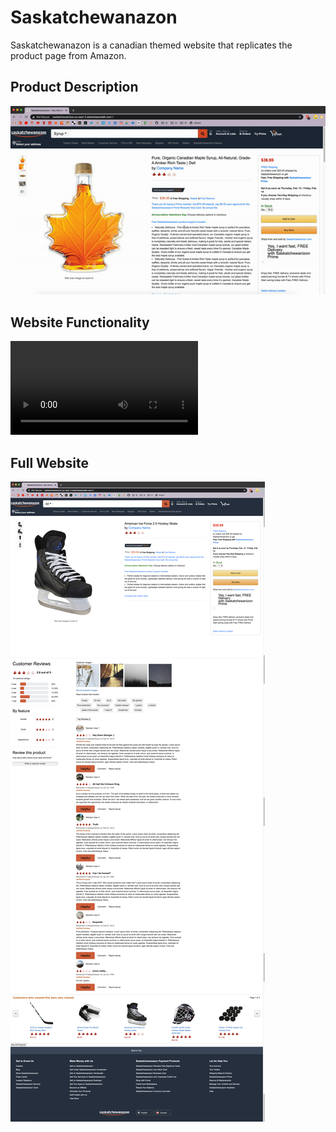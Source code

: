 # Saskatchewanazon

Saskatchewanazon is a canadian themed website that replicates the product page from Amazon.

## Product Description

![Product Description](rmMedia/gifs/DescriptionFEC.gif)

## Website Functionality

![Website Functionality](rmMedia/gifs/Saskatchewanazon.mov)

## Full Website

![Full Website](rmMedia/Images/full%20site.png)
